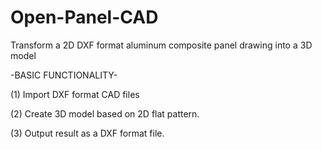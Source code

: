Open-Panel-CAD
==============

Transform a 2D DXF format aluminum composite panel drawing into a 3D model

-BASIC FUNCTIONALITY-

(1) Import DXF format CAD files 

(2) Create 3D model based on 2D flat pattern.  

(3) Output result as a DXF format file.  
